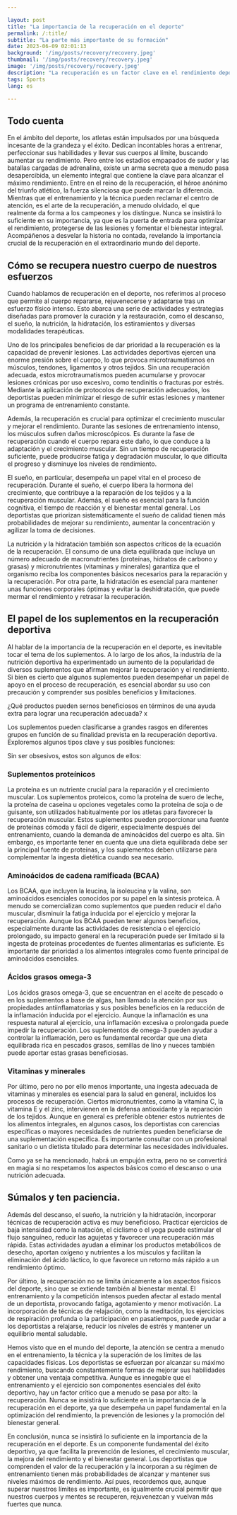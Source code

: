 ```yaml
---

layout: post 
title: "La importancia de la recuperación en el deporte"
permalink: /:title/ 
subtitle: "La parte más importante de su formación"
date: 2023-06-09 02:01:13 
background: '/img/posts/recovery/recovery.jpeg'
thumbnail: '/img/posts/recovery/recovery.jpeg'
image: '/img/posts/recovery/recovery.jpeg'
description: "La recuperación es un factor clave en el rendimiento deportivo. Aprende a mejorar tu recuperación y saca el máximo partido a tu entrenamiento."
tags: Sports
lang: es

---
```



## Todo cuenta

En el ámbito del deporte, los atletas están impulsados por una búsqueda incesante de la grandeza y el éxito. Dedican incontables horas a entrenar, perfeccionar sus habilidades y llevar sus cuerpos al límite, buscando aumentar su rendimiento. Pero entre los estadios empapados de sudor y las batallas cargadas de adrenalina, existe un arma secreta que a menudo pasa desapercibida, un elemento integral que contiene la clave para alcanzar el máximo rendimiento. Entre en el reino de la recuperación, el héroe anónimo del triunfo atlético, la fuerza silenciosa que puede marcar la diferencia. Mientras que el entrenamiento y la técnica pueden reclamar el centro de atención, es el arte de la recuperación, a menudo olvidado, el que realmente da forma a los campeones y los distingue. Nunca se insistirá lo suficiente en su importancia, ya que es la puerta de entrada para optimizar el rendimiento, protegerse de las lesiones y fomentar el bienestar integral. Acompáñenos a desvelar la historia no contada, revelando la importancia crucial de la recuperación en el extraordinario mundo del deporte.

## Cómo se recupera nuestro cuerpo de nuestros esfuerzos

Cuando hablamos de recuperación en el deporte, nos referimos al proceso que permite al cuerpo repararse, rejuvenecerse y adaptarse tras un esfuerzo físico intenso. Esto abarca una serie de actividades y estrategias diseñadas para promover la curación y la restauración, como el descanso, el sueño, la nutrición, la hidratación, los estiramientos y diversas modalidades terapéuticas.

Uno de los principales beneficios de dar prioridad a la recuperación es la capacidad de prevenir lesiones. Las actividades deportivas ejercen una enorme presión sobre el cuerpo, lo que provoca microtraumatismos en músculos, tendones, ligamentos y otros tejidos. Sin una recuperación adecuada, estos microtraumatismos pueden acumularse y provocar lesiones crónicas por uso excesivo, como tendinitis o fracturas por estrés. Mediante la aplicación de protocolos de recuperación adecuados, los deportistas pueden minimizar el riesgo de sufrir estas lesiones y mantener un programa de entrenamiento constante.

Además, la recuperación es crucial para optimizar el crecimiento muscular y mejorar el rendimiento. Durante las sesiones de entrenamiento intenso, los músculos sufren daños microscópicos. Es durante la fase de recuperación cuando el cuerpo repara este daño, lo que conduce a la adaptación y el crecimiento muscular. Sin un tiempo de recuperación suficiente, puede producirse fatiga y degradación muscular, lo que dificulta el progreso y disminuye los niveles de rendimiento.

El sueño, en particular, desempeña un papel vital en el proceso de recuperación. Durante el sueño, el cuerpo libera la hormona del crecimiento, que contribuye a la reparación de los tejidos y a la recuperación muscular. Además, el sueño es esencial para la función cognitiva, el tiempo de reacción y el bienestar mental general. Los deportistas que priorizan sistemáticamente el sueño de calidad tienen más probabilidades de mejorar su rendimiento, aumentar la concentración y agilizar la toma de decisiones.

La nutrición y la hidratación también son aspectos críticos de la ecuación de la recuperación. El consumo de una dieta equilibrada que incluya un número adecuado de macronutrientes (proteínas, hidratos de carbono y grasas) y micronutrientes (vitaminas y minerales) garantiza que el organismo reciba los componentes básicos necesarios para la reparación y la recuperación. Por otra parte, la hidratación es esencial para mantener unas funciones corporales óptimas y evitar la deshidratación, que puede mermar el rendimiento y retrasar la recuperación.


## El papel de los suplementos en la recuperación deportiva

Al hablar de la importancia de la recuperación en el deporte, es inevitable tocar el tema de los suplementos. A lo largo de los años, la industria de la nutrición deportiva ha experimentado un aumento de la popularidad de diversos suplementos que afirman mejorar la recuperación y el rendimiento. Si bien es cierto que algunos suplementos pueden desempeñar un papel de apoyo en el proceso de recuperación, es esencial abordar su uso con precaución y comprender sus posibles beneficios y limitaciones.

¿Qué productos pueden sernos beneficiosos en términos de una ayuda extra para lograr una recuperación adecuada? x

Los suplementos pueden clasificarse a grandes rasgos en diferentes grupos en función de su finalidad prevista en la recuperación deportiva. Exploremos algunos tipos clave y sus posibles funciones:

Sin ser obsesivos, estos son algunos de ellos:

### Suplementos proteínicos

La proteína es un nutriente crucial para la reparación y el crecimiento muscular. Los suplementos proteicos, como la proteína de suero de leche, la proteína de caseína u opciones vegetales como la proteína de soja o de guisante, son utilizados habitualmente por los atletas para favorecer la recuperación muscular. Estos suplementos pueden proporcionar una fuente de proteínas cómoda y fácil de digerir, especialmente después del entrenamiento, cuando la demanda de aminoácidos del cuerpo es alta. Sin embargo, es importante tener en cuenta que una dieta equilibrada debe ser la principal fuente de proteínas, y los suplementos deben utilizarse para complementar la ingesta dietética cuando sea necesario.

### Aminoácidos de cadena ramificada (BCAA)

Los BCAA, que incluyen la leucina, la isoleucina y la valina, son aminoácidos esenciales conocidos por su papel en la síntesis proteica. A menudo se comercializan como suplementos que pueden reducir el daño muscular, disminuir la fatiga inducida por el ejercicio y mejorar la recuperación. Aunque los BCAA pueden tener algunos beneficios, especialmente durante las actividades de resistencia o el ejercicio prolongado, su impacto general en la recuperación puede ser limitado si la ingesta de proteínas procedentes de fuentes alimentarias es suficiente. Es importante dar prioridad a los alimentos integrales como fuente principal de aminoácidos esenciales.

### Ácidos grasos omega-3

Los ácidos grasos omega-3, que se encuentran en el aceite de pescado o en los suplementos a base de algas, han llamado la atención por sus propiedades antiinflamatorias y sus posibles beneficios en la reducción de la inflamación inducida por el ejercicio. Aunque la inflamación es una respuesta natural al ejercicio, una inflamación excesiva o prolongada puede impedir la recuperación. Los suplementos de omega-3 pueden ayudar a controlar la inflamación, pero es fundamental recordar que una dieta equilibrada rica en pescados grasos, semillas de lino y nueces también puede aportar estas grasas beneficiosas.

### Vitaminas y minerales

Por último, pero no por ello menos importante, una ingesta adecuada de vitaminas y minerales es esencial para la salud en general, incluidos los procesos de recuperación. Ciertos micronutrientes, como la vitamina C, la vitamina E y el zinc, intervienen en la defensa antioxidante y la reparación de los tejidos. Aunque en general es preferible obtener estos nutrientes de los alimentos integrales, en algunos casos, los deportistas con carencias específicas o mayores necesidades de nutrientes pueden beneficiarse de una suplementación específica. Es importante consultar con un profesional sanitario o un dietista titulado para determinar las necesidades individuales.

Como ya se ha mencionado, habrá un empujón extra, pero no se convertirá en magia si no respetamos los aspectos básicos como el descanso o una nutrición adecuada.

## Súmalos y ten paciencia.

Además del descanso, el sueño, la nutrición y la hidratación, incorporar técnicas de recuperación activa es muy beneficioso. Practicar ejercicios de baja intensidad como la natación, el ciclismo o el yoga puede estimular el flujo sanguíneo, reducir las agujetas y favorecer una recuperación más rápida. Estas actividades ayudan a eliminar los productos metabólicos de desecho, aportan oxígeno y nutrientes a los músculos y facilitan la eliminación del ácido láctico, lo que favorece un retorno más rápido a un rendimiento óptimo.

Por último, la recuperación no se limita únicamente a los aspectos físicos del deporte, sino que se extiende también al bienestar mental. El entrenamiento y la competición intensos pueden afectar al estado mental de un deportista, provocando fatiga, agotamiento y menor motivación. La incorporación de técnicas de relajación, como la meditación, los ejercicios de respiración profunda o la participación en pasatiempos, puede ayudar a los deportistas a relajarse, reducir los niveles de estrés y mantener un equilibrio mental saludable.

Hemos visto que en el mundo del deporte, la atención se centra a menudo en el entrenamiento, la técnica y la superación de los límites de las capacidades físicas. Los deportistas se esfuerzan por alcanzar su máximo rendimiento, buscando constantemente formas de mejorar sus habilidades y obtener una ventaja competitiva. Aunque es innegable que el entrenamiento y el ejercicio son componentes esenciales del éxito deportivo, hay un factor crítico que a menudo se pasa por alto: la recuperación. Nunca se insistirá lo suficiente en la importancia de la recuperación en el deporte, ya que desempeña un papel fundamental en la optimización del rendimiento, la prevención de lesiones y la promoción del bienestar general.

En conclusión, nunca se insistirá lo suficiente en la importancia de la recuperación en el deporte. Es un componente fundamental del éxito deportivo, ya que facilita la prevención de lesiones, el crecimiento muscular, la mejora del rendimiento y el bienestar general. Los deportistas que comprenden el valor de la recuperación y la incorporan a su régimen de entrenamiento tienen más probabilidades de alcanzar y mantener sus niveles máximos de rendimiento. Así pues, recordemos que, aunque superar nuestros límites es importante, es igualmente crucial permitir que nuestros cuerpos y mentes se recuperen, rejuvenezcan y vuelvan más fuertes que nunca.